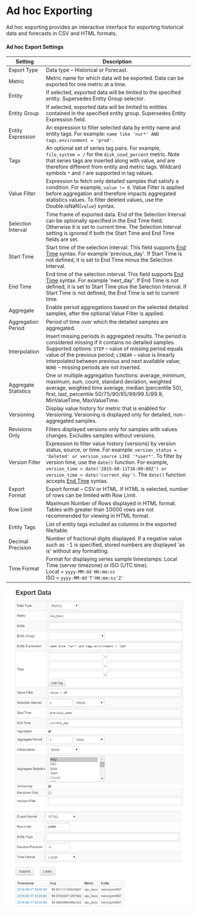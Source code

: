 # Ad hoc Exporting

Ad hoc exporting provides an interactive interface for exporting historical data and forecasts in CSV and HTML formats.

#### Ad hoc Export Settings

| Setting | Description |
| --- | --- |
|  Export Type  |  Data type – Historical or Forecast.  |
|  Metric  |  Metric name for which data will be exported. Data can be exported for one metric at a time.  |
|  Entity  |  If selected, exported data will be limited to the specified entity. Supersedes Entity Group selector.  |
|  Entity Group  |  If selected, exported data will be limited to entities contained in the specified entity group. Supersedes Entity Expression field.  |
|  Entity Expression  |  An expression to filter selected data by entity name and entity tags. For example: `name like 'nur*' AND tags.environment = 'prod'`.  |
|  Tags  |  An optional set of series tag pairs. For example, `file_system = /` for the `disk_used_percent` metric. Note that series tags are inserted along with value, and are therefore different from entity and metric tags. Wildcard symbols `*` and `?` are supported in tag values.  |
|  Value Filter  |  Expression to fetch only detailed samples that satisfy a condition. For example, `value != 0`. Value Filter is applied before aggregation and therefore impacts aggregated statistics values. To filter deleted values, use the Double.isNaN(`value`) syntax.  |
|  Selection Interval  |  Time frame of exported data. End of the Selection Interval can be optionally specified in the End Time field. Otherwise it is set to current time. The Selection Interval setting is ignored if both the Start Time and End Time fields are set.  |
|  Start Time  |  Start time of the selection interval. This field supports [End Time](/end-time-syntax.md) syntax. For example 'previous_day'. If Start Time is not defined, it is set to End Time minus the Selection Interval.  |
|  End Time  |  End time of the selection interval. This field supports [End Time](/end-time-syntax.md) syntax. For example 'next_day'. If End Time is not defined, it is set to Start Time plus the Selection Interval. If Start Time is not defined, the End Time is set to current time.  |
|  Aggregate  |  Enable period aggregations based on the selected detailed samples, after the optional Value Filter is applied.  |
|  Aggregation Period  |  Period of time over which the detailed samples are aggregated.  |
|  Interpolation  |  Insert missing periods in aggregated results. The period is considered missing if it contains no detailed samples. Supported options: `STEP` – value of missing period equals value of the previous period; `LINEAR` – value is linearly interpolated between previous and next available value; `NONE` – missing periods are not inserted.   |
|  Aggregate Statistics  |  One or multiple aggregation functions: average, minimum, maximum, sum, count, standard deviation, weighted average, weighted time average, median (percentile 50), first, last, percentile 50/75/90/95/99/99.5/99.9, MinValueTime, MaxValueTime.  | 
|  Versioning  |  Display value history for metric that is enabled for Versioning. Versioning is displayed only for detailed, non-aggregated samples.  |
|  Revisions Only  |  Filters displayed versions only for samples with values changes. Excludes samples without versions.  |
|  Version Filter  |  Expression to filter value history (versions) by version status, source, or time. For example: `version_status = 'Deleted' or version_source LIKE '*user*'`. To filter by version time, use the `date()` function. For example, `version_time > date('2015-08-11T16:00:00Z') or version_time > date('current_day')`. The `date()` function accepts [End Time](/end-time-syntax.md) syntax.  |
|  Export Format  |  Export format – CSV or HTML. If HTML is selected, number of rows can be limited with Row Limit.  |
|  Row Limit  |  Maximum Number of Rows displayed in HTML format. Tables with greater than 10000 rows are not recommended for viewing in HTML format.  |
|  Entity Tags  |  List of entity tags included as columns in the exported file/table.  |
|  Decimal Precision  |  Number of fractional digits displayed. If a negative value such as -1 is specified, stored numbers are displayed 'as is' without any formatting.  |
|  Time Format  |  Format for displaying series sample timestamps: Local Time (server timezone) or ISO (UTC time).<br>Local = `yyyy-MM-dd HH:mm:ss`<br>ISO = `yyyy-MM-dd'T'HH:mm:ss'Z'`  |


![](images/export_job_test_button.png)
